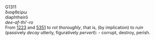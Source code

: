 G1311  
διαφθείρω  
diaphtheirō  
*dee-af-thi‘-ro*  
From [1223](g1223) and [5351](g5351) to *rot* *thoroughly*, that is, (by
implication) to *ruin* (passively *decay* utterly, figuratively
*pervert*): - corrupt, destroy, perish.  
